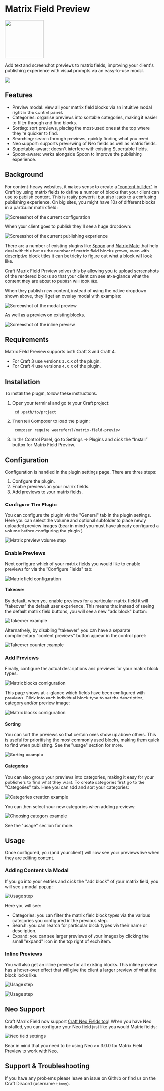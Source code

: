 # Matrix Field Preview

<img src="src/icon.svg" width="125px">

Add text and screenshot previews to matrix fields, improving your client's publishing experience with visual prompts via an easy-to-use modal.

![](https://files.weareferal.com/CleanShot-2022-06-07-at-15.27.53-lBCwOF.gif)

## Features

- Preview modal: view all your matrix field blocks via an intuitive modal right in the control panel.
- Categories: organise previews into sortable categories, making it easier to filter through and find blocks.
- Sorting: sort previews, placing the most-used ones at the top where they're quicker to find.
- Searching: search through previews, quickly finding what you need.
- Neo support: supports previewing of Neo fields as well as matrix fields.
- Supertable-aware: doesn't interfere with existing Supertable fields. 
- Spoon-aware: works alongside Spoon to improve the publishing experience.

## Background

For content-heavy websites, it makes sense to create a ["content builder"](https://nystudio107.com/blog/creating-a-content-builder-in-craft-cms) in Craft by using matrix fields to define a number of blocks that your client can use to publish content. This is really powerful but also leads to a confusing publishing experience. On big sites, you might have 10s of different blocks in a particular matrix field:

![Screenshot of the current configuration](resources/img/screenshot-1.jpg)

When your client goes to publish they'll see a huge dropdown:

![Screenshot of the current publishing experience](resources/img/screenshot-2.jpg)

There are a number of existing plugins like [Spoon](https://plugins.craftcms.com/spoon) and [Matrix Mate](https://plugins.craftcms.com/matrixmate) that help deal with this but as the number of matrix field blocks grows, even with descriptive block titles it can be tricky to figure out what a block will look like.

Craft Matrix Field Preview solves this by allowing you to upload screenshots of the rendered blocks so that your client can see at-a-glance what the content they are about to publish will look like.

When they publish new content, instead of using the native dropdown shown above, they'll get an overlay modal with examples:

![Screenshot of the modal preview](resources/img/screenshot-16.jpg)

As well as a preview on existing blocks.

![Screenshot of the inline preview](resources/img/screenshot-6.png)

## Requirements

Matrix Field Preview supports both Craft 3 and Craft 4.

- For Craft 3 use versions `3.X.X` of the plugin.
- For Craft 4 use versions `4.X.X` of the plugin.

## Installation

To install the plugin, follow these instructions.

1. Open your terminal and go to your Craft project:

        cd /path/to/project

2. Then tell Composer to load the plugin:

        composer require weareferal/matrix-field-preview

3. In the Control Panel, go to Settings → Plugins and click the “Install” button for Matrix Field Preview.

## Configuration

Configuration is handled in the plugin settings page. There are three steps:

1. Configure the plugin.
2. Enable previews on your matrix fields.
3. Add previews to your matrix fields.

### Configure The Plugin

You can configure the plugin via the "General" tab in the plugin settings. Here you can select the volume and optional subfolder to place newly uploaded preview images (bear in mind you must have already configured a volume before configuring the plugin.)

![Matrix preview volume step](resources/img/screenshot-3.png)

### Enable Previews

Next configure which of your matrix fields you would like to enable previews for via the "Configure Fields" tab:

![Matrix field configuration](resources/img/screenshot-4.png)

#### Takeover

By default, when you enable previews for a particular matrix field it will "takeover" the default user experience. This means that instead of seeing the default matrix field buttons, you will see a new "add block" button:

![Takeover example](resources/img/screenshot-9.png)

Alternatively, by disabling "takeover" you can have a separate complimentary "content previews" button appear in the control panel:

![Takeover counter example](resources/img/screenshot-10.png)

### Add Previews

Finally, configure the actual descriptions and previews for your matrix block types. 

![Matrix blocks configuration](resources/img/screenshot-5.png)

This page shows at-a-glance which fields have been configured with previews. Click into each individual block type to set the description, category and/or preview image:

![Matrix blocks configuration](resources/img/screenshot-12.png)

#### Sorting

You can sort the previews so that certain ones show up above others. This is useful for prioritising the most commonly used blocks, making them quick to find when publishing. See the "usage" section for more.

![Sorting example](resources/img/screenshot-13.png)

#### Categories

You can also group your previews into categories, making it easy for your publishers to find what they want. To create categories first go to the "Categories" tab. Here you can add and sort your categories:

![Categories creation example](resources/img/screenshot-14.png)

You can then select your new categories when adding previews:

![Choosing category example](resources/img/screenshot-15.png)

See the "usage" section for more.

## Usage

Once configured, you (and your client) will now see your previews live when they are editing content.

### Adding Content via Modal

If you go into your entries and click the "add block" of your matrix field, you will see a modal popup:

![Usage step](resources/img/screenshot-16.jpg)

Here you will see:

- Categories: you can filter the matrix field block types via the various categories you configured in the previous step.
- Search: you can search for particular block types via their name or description.
- Expand: you can see larger previews of your images by clicking the small "expand" icon in the top right of each item.

### Inline Previews

You will also get an inline preview for all existing blocks. This inline preview has a hover-over effect that will give the client a larger preview of what the block looks like.

![Usage step](resources/img/screenshot-6.png)

![Usage step](resources/img/screenshot-7.png)

## Neo Support

Craft Matrix Field now support [Craft Neo Fields too](https://github.com/spicywebau/craft-neo)! When you have Neo installed, you can configure your Neo field just like you would Matrix fields:

![Neo field settings](resources/img/screenshot-11.png)

Bear in mind that you need to be using Neo >= 3.0.0 for Matrix Field Preview to work with Neo.

## Support & Troubleshooting

If you have any problems please leave an issue on Github or find us on the Craft Discord (username `timmy`).
